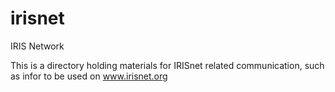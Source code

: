 # irisnet
IRIS Network

This is a directory holding materials for IRISnet related communication, such as infor to be used on www.irisnet.org
